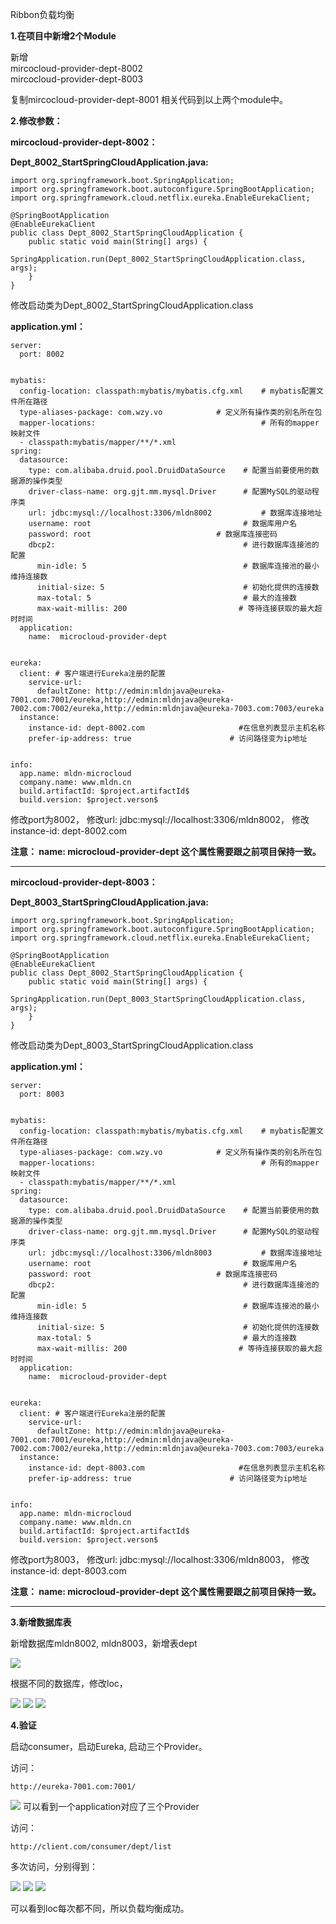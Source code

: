 Ribbon负载均衡


**1.在项目中新增2个Module**   

新增   
mircocloud-provider-dept-8002   
mircocloud-provider-dept-8003


复制mircocloud-provider-dept-8001  相关代码到以上两个module中。

**2.修改参数：**


**mircocloud-provider-dept-8002：**


**Dept_8002_StartSpringCloudApplication.java:**

	import org.springframework.boot.SpringApplication;
	import org.springframework.boot.autoconfigure.SpringBootApplication;
	import org.springframework.cloud.netflix.eureka.EnableEurekaClient;
	
	@SpringBootApplication
	@EnableEurekaClient
	public class Dept_8002_StartSpringCloudApplication {
		public static void main(String[] args) {
			SpringApplication.run(Dept_8002_StartSpringCloudApplication.class, args);
		}
	}


修改启动类为Dept_8002_StartSpringCloudApplication.class



**application.yml：**


	server:
	  port: 8002
	
	
	mybatis:
	  config-location: classpath:mybatis/mybatis.cfg.xml    # mybatis配置文件所在路径
	  type-aliases-package: com.wzy.vo            # 定义所有操作类的别名所在包
	  mapper-locations:                                     # 所有的mapper映射文件
	  - classpath:mybatis/mapper/**/*.xml
	spring:
	  datasource:
	    type: com.alibaba.druid.pool.DruidDataSource    # 配置当前要使用的数据源的操作类型
	    driver-class-name: org.gjt.mm.mysql.Driver      # 配置MySQL的驱动程序类
	    url: jdbc:mysql://localhost:3306/mldn8002           # 数据库连接地址
	    username: root                                  # 数据库用户名
	    password: root                            # 数据库连接密码
	    dbcp2:                                          # 进行数据库连接池的配置
	      min-idle: 5                                   # 数据库连接池的最小维持连接数    
	      initial-size: 5                               # 初始化提供的连接数
	      max-total: 5                                  # 最大的连接数
	      max-wait-millis: 200                         # 等待连接获取的最大超时时间
	  application:
	    name:  microcloud-provider-dept
	
	
	eureka:
	  client: # 客户端进行Eureka注册的配置
	    service-url:
	      defaultZone: http://edmin:mldnjava@eureka-7001.com:7001/eureka,http://edmin:mldnjava@eureka-7002.com:7002/eureka,http://edmin:mldnjava@eureka-7003.com:7003/eureka
	  instance:
	    instance-id: dept-8002.com                     #在信息列表显示主机名称
	    prefer-ip-address: true                      # 访问路径变为ip地址
	
	
	info:
	  app.name: mldn-microcloud
	  company.name: www.mldn.cn
	  build.artifactId: $project.artifactId$
	  build.version: $project.verson$


修改port为8002， 修改url: jdbc:mysql://localhost:3306/mldn8002， 修改instance-id: dept-8002.com


**注意： name:  microcloud-provider-dept 这个属性需要跟之前项目保持一致。**


---


**mircocloud-provider-dept-8003：**


**Dept_8003_StartSpringCloudApplication.java:**

	import org.springframework.boot.SpringApplication;
	import org.springframework.boot.autoconfigure.SpringBootApplication;
	import org.springframework.cloud.netflix.eureka.EnableEurekaClient;
	
	@SpringBootApplication
	@EnableEurekaClient
	public class Dept_8002_StartSpringCloudApplication {
		public static void main(String[] args) {
			SpringApplication.run(Dept_8003_StartSpringCloudApplication.class, args);
		}
	}


修改启动类为Dept_8003_StartSpringCloudApplication.class



**application.yml：**


	server:
	  port: 8003
	
	
	mybatis:
	  config-location: classpath:mybatis/mybatis.cfg.xml    # mybatis配置文件所在路径
	  type-aliases-package: com.wzy.vo            # 定义所有操作类的别名所在包
	  mapper-locations:                                     # 所有的mapper映射文件
	  - classpath:mybatis/mapper/**/*.xml
	spring:
	  datasource:
	    type: com.alibaba.druid.pool.DruidDataSource    # 配置当前要使用的数据源的操作类型
	    driver-class-name: org.gjt.mm.mysql.Driver      # 配置MySQL的驱动程序类
	    url: jdbc:mysql://localhost:3306/mldn8003           # 数据库连接地址
	    username: root                                  # 数据库用户名
	    password: root                            # 数据库连接密码
	    dbcp2:                                          # 进行数据库连接池的配置
	      min-idle: 5                                   # 数据库连接池的最小维持连接数    
	      initial-size: 5                               # 初始化提供的连接数
	      max-total: 5                                  # 最大的连接数
	      max-wait-millis: 200                         # 等待连接获取的最大超时时间
	  application:
	    name:  microcloud-provider-dept
	
	
	eureka:
	  client: # 客户端进行Eureka注册的配置
	    service-url:
	      defaultZone: http://edmin:mldnjava@eureka-7001.com:7001/eureka,http://edmin:mldnjava@eureka-7002.com:7002/eureka,http://edmin:mldnjava@eureka-7003.com:7003/eureka
	  instance:
	    instance-id: dept-8003.com                     #在信息列表显示主机名称
	    prefer-ip-address: true                      # 访问路径变为ip地址
	
	
	info:
	  app.name: mldn-microcloud
	  company.name: www.mldn.cn
	  build.artifactId: $project.artifactId$
	  build.version: $project.verson$


修改port为8003， 修改url: jdbc:mysql://localhost:3306/mldn8003， 修改instance-id: dept-8003.com


**注意： name:  microcloud-provider-dept 这个属性需要跟之前项目保持一致。**



---

**3.新增数据库表**

新增数据库mldn8002, mldn8003，新增表dept

![](../Images/14.png)


根据不同的数据库，修改loc，

![](../Images/15.png)
![](../Images/16.png)
![](../Images/17.png)



**4.验证**

启动consumer，启动Eureka, 启动三个Provider。

访问：

    http://eureka-7001.com:7001/


![](../Images/18.png)
可以看到一个application对应了三个Provider


访问：

    http://client.com/consumer/dept/list



多次访问，分别得到：


![](../Images/19.png)
![](../Images/20.png)
![](../Images/21.png)

可以看到loc每次都不同，所以负载均衡成功。

